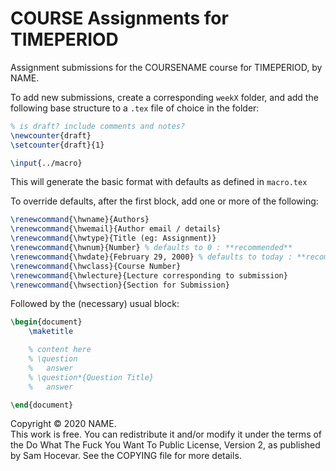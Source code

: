 # COURSE Assignments for TIMEPERIOD

Assignment submissions for the COURSENAME course for TIMEPERIOD, by NAME.

To add new submissions, create a corresponding `weekX` folder, and add the following base structure to a `.tex` file of choice in the folder:

```tex
% is draft? include comments and notes?
\newcounter{draft}
\setcounter{draft}{1}

\input{../macro}
```

This will generate the basic format with defaults as defined in `macro.tex`

To override defaults, after the first block, add one or more of the following:

```tex
\renewcommand{\hwname}{Authors}
\renewcommand{\hwemail}{Author email / details}
\renewcommand{\hwtype}{Title (eg: Assignment)}
\renewcommand{\hwnum}{Number} % defaults to 0 : **recommended**
\renewcommand{\hwdate}{February 29, 2000} % defaults to today : **recommended**
\renewcommand{\hwclass}{Course Number}
\renewcommand{\hwlecture}{Lecture corresponding to submission}
\renewcommand{\hwsection}{Section for Submission}
```

Followed by the (necessary) usual block:

```tex
\begin{document}
    \maketitle

    % content here
    % \question
    %   answer
    % \question*{Question Title}
    %   answer

\end{document}
```

Copyright © 2020 NAME. \
This work is free. You can redistribute it and/or modify it under the
terms of the Do What The Fuck You Want To Public License, Version 2,
as published by Sam Hocevar. See the COPYING file for more details.
